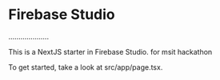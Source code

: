 # Firebase Studio
....................

This is a NextJS starter in Firebase Studio.
for msit hackathon

To get started, take a look at src/app/page.tsx.
